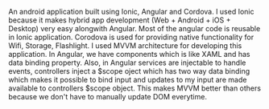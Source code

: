 An android application built using Ionic, Angular and Cordova. I used Ionic because it makes hybrid app development (Web + Android + iOS + Desktop) very easy alongwith Angular. Most of the angular code is reusable in Ionic application. Corodova is used for providing native functionality for Wifi, Storage, Flashlight.
I used MVVM architecture for developing this application. In Angular, we have components which is like XAML and has data binding property. Also, in Angular services are injectable to handle events, controllers inject a $scope oject which has two way data binding which makes it possible to bind input and updates to my input are made available to controllers $scope object. This makes MVVM better than others because we don't have to manually update DOM everytime.   